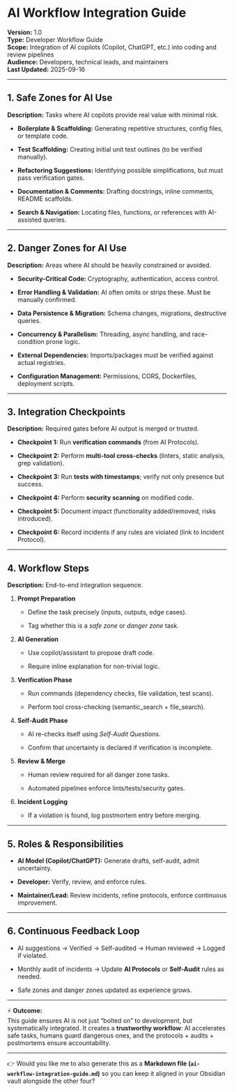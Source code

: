 # AI Workflow Integration Guide

**Version:** 1.0  
**Type:** Developer Workflow Guide  
**Scope:** Integration of AI copilots (Copilot, ChatGPT, etc.) into coding and review pipelines  
**Audience:** Developers, technical leads, and maintainers  
**Last Updated:** 2025-09-16

---

## 1. Safe Zones for AI Use

**Description:** Tasks where AI copilots provide real value with minimal risk.

- **Boilerplate & Scaffolding:** Generating repetitive structures, config files, or template code.
    
- **Test Scaffolding:** Creating initial unit test outlines (to be verified manually).
    
- **Refactoring Suggestions:** Identifying possible simplifications, but must pass verification gates.
    
- **Documentation & Comments:** Drafting docstrings, inline comments, README scaffolds.
    
- **Search & Navigation:** Locating files, functions, or references with AI-assisted queries.
    

---

## 2. Danger Zones for AI Use

**Description:** Areas where AI should be heavily constrained or avoided.

- **Security-Critical Code:** Cryptography, authentication, access control.
    
- **Error Handling & Validation:** AI often omits or strips these. Must be manually confirmed.
    
- **Data Persistence & Migration:** Schema changes, migrations, destructive queries.
    
- **Concurrency & Parallelism:** Threading, async handling, and race-condition prone logic.
    
- **External Dependencies:** Imports/packages must be verified against actual registries.
    
- **Configuration Management:** Permissions, CORS, Dockerfiles, deployment scripts.
    

---

## 3. Integration Checkpoints

**Description:** Required gates before AI output is merged or trusted.

- **Checkpoint 1:** Run **verification commands** (from AI Protocols).
    
- **Checkpoint 2:** Perform **multi-tool cross-checks** (linters, static analysis, grep validation).
    
- **Checkpoint 3:** Run **tests with timestamps**; verify not only presence but success.
    
- **Checkpoint 4:** Perform **security scanning** on modified code.
    
- **Checkpoint 5:** Document impact (functionality added/removed, risks introduced).
    
- **Checkpoint 6:** Record incidents if any rules are violated (link to Incident Protocol).
    

---

## 4. Workflow Steps

**Description:** End-to-end integration sequence.

1. **Prompt Preparation**
    
    - Define the task precisely (inputs, outputs, edge cases).
        
    - Tag whether this is a _safe zone_ or _danger zone_ task.
        
2. **AI Generation**
    
    - Use copilot/assistant to propose draft code.
        
    - Require inline explanation for non-trivial logic.
        
3. **Verification Phase**
    
    - Run commands (dependency checks, file validation, test scans).
        
    - Perform tool cross-checking (semantic_search + file_search).
        
4. **Self-Audit Phase**
    
    - AI re-checks itself using _Self-Audit Questions_.
        
    - Confirm that uncertainty is declared if verification is incomplete.
        
5. **Review & Merge**
    
    - Human review required for all danger zone tasks.
        
    - Automated pipelines enforce lints/tests/security gates.
        
6. **Incident Logging**
    
    - If a violation is found, log postmortem entry before merging.
        

---

## 5. Roles & Responsibilities

- **AI Model (Copilot/ChatGPT):** Generate drafts, self-audit, admit uncertainty.
    
- **Developer:** Verify, review, and enforce rules.
    
- **Maintainer/Lead:** Review incidents, refine protocols, enforce continuous improvement.
    

---

## 6. Continuous Feedback Loop

- AI suggestions → Verified → Self-audited → Human reviewed → Logged if violated.
    
- Monthly audit of incidents → Update **AI Protocols** or **Self-Audit** rules as needed.
    
- Safe zones and danger zones updated as experience grows.
    

---

⚡ **Outcome:**  
This guide ensures AI is not just “bolted on” to development, but systematically integrated. It creates a **trustworthy workflow**: AI accelerates safe tasks, humans guard dangerous ones, and the protocols + audits + postmortems ensure accountability.

---

👉 Would you like me to also generate this as a **Markdown file (`ai-workflow-integration-guide.md`)** so you can keep it aligned in your Obsidian vault alongside the other four?